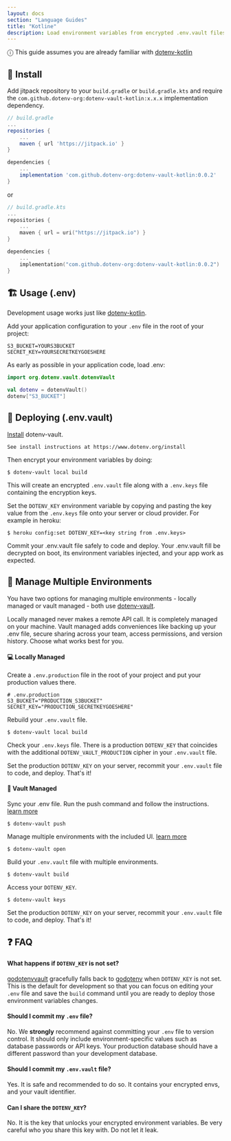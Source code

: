 ```yaml
---
layout: docs
section: "Language Guides"
title: "Kotline"
description: Load environment variables from encrypted .env.vault files, with Kotlin 🧡.
---
```


<div class="alert alert-info">ⓘ This guide assumes you are already familiar with <a href="https://github.com/cdimascio/dotenv-kotlin">dotenv-kotlin</a></div>

## 🌱 Install

Add jitpack repository to your `build.gradle` or `build.gradle.kts` and require the `com.github.dotenv-org:dotenv-vault-kotlin:x.x.x` implementation dependency.

```groovy
// build.gradle
...
repositories {
    ...
    maven { url 'https://jitpack.io' }
}

dependencies {
    ...
    implementation 'com.github.dotenv-org:dotenv-vault-kotlin:0.0.2'
}
```

or

```kotlin
// build.gradle.kts
...
repositories {
    ...
    maven { url = uri("https://jitpack.io") }
}

dependencies {
    ...
    implementation("com.github.dotenv-org:dotenv-vault-kotlin:0.0.2")
}
```

## 🏗️ Usage (.env)

Development usage works just like [dotenv-kotlin](https://github.com/cdimascio/dotenv-kotlin).

Add your application configuration to your `.env` file in the root of your project:

```
S3_BUCKET=YOURS3BUCKET
SECRET_KEY=YOURSECRETKEYGOESHERE
```

As early as possible in your application code, load .env:

```kotlin
import org.dotenv.vault.dotenvVault

val dotenv = dotenvVault()
dotenv["S3_BUCKET"]
```

## 🚀 Deploying (.env.vault)

[Install](https://www.dotenv.org/install) dotenv-vault.

```
See install instructions at https://www.dotenv.org/install
```

Then encrypt your environment variables by doing:

```shell
$ dotenv-vault local build
```

This will create an encrypted `.env.vault` file along with a `.env.keys` file containing the encryption keys.

Set the `DOTENV_KEY` environment variable by copying and pasting the key value from the `.env.keys` file onto your server or cloud provider. For example in heroku:

```
$ heroku config:set DOTENV_KEY=<key string from .env.keys>
```

Commit your .env.vault file safely to code and deploy. Your .env.vault fill be decrypted on boot, its environment variables injected, and your app work as expected.

## 🌴 Manage Multiple Environments

You have two options for managing multiple environments - locally managed or vault managed - both use <a href="https://github.com/motdotla/dotenv-vault">dotenv-vault</a>.

Locally managed never makes a remote API call. It is completely managed on your machine. Vault managed adds conveniences like backing up your .env file, secure sharing across your team, access permissions, and version history. Choose what works best for you.

#### 💻 Locally Managed

Create a `.env.production` file in the root of your project and put your production values there.

```
# .env.production
S3_BUCKET="PRODUCTION_S3BUCKET"
SECRET_KEY="PRODUCTION_SECRETKEYGOESHERE"
```

Rebuild your `.env.vault` file.

```
$ dotenv-vault local build
```

Check your `.env.keys` file. There is a production `DOTENV_KEY` that coincides with the additional `DOTENV_VAULT_PRODUCTION` cipher in your `.env.vault` file.

Set the production `DOTENV_KEY` on your server, recommit your `.env.vault` file to code, and deploy. That's it!

#### 🔐 Vault Managed

Sync your .env file. Run the push command and follow the instructions. [learn more](/docs/sync/quickstart)

```
$ dotenv-vault push
```

Manage multiple environments with the included UI. [learn more](/docs/tutorials/environments)

```
$ dotenv-vault open
```

Build your `.env.vault` file with multiple environments.

```
$ dotenv-vault build
```

Access your `DOTENV_KEY`.

```
$ dotenv-vault keys
```

Set the production `DOTENV_KEY` on your server, recommit your `.env.vault` file to code, and deploy. That's it!

## ❓ FAQ

#### What happens if `DOTENV_KEY` is not set?

[godotenvvault](https://github.com/dotenv-org/godotenvvault) gracefully falls back to [godotenv](https://github.com/joho/godotenv) when `DOTENV_KEY` is not set. This is the default for development so that you can focus on editing your `.env` file and save the `build` command until you are ready to deploy those environment variables changes.

#### Should I commit my `.env` file?

No. We **strongly** recommend against committing your `.env` file to version control. It should only include environment-specific values such as database passwords or API keys. Your production database should have a different password than your development database.

#### Should I commit my `.env.vault` file?

Yes. It is safe and recommended to do so. It contains your encrypted envs, and your vault identifier.

#### Can I share the `DOTENV_KEY`?

No. It is the key that unlocks your encrypted environment variables. Be very careful who you share this key with. Do not let it leak.
